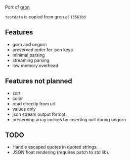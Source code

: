 Port of [gron](https://github.com/tomnomnom/gron)

`testdata` is copied from gron at `13561bd`

## Features
- gorn and ungorn
- preserved order for json keys
- minimal parsing
- streaming parsing
- low memory overhead

## Features not planned
- sort
- color
- read directly from url
- values only
- json stream output format
- preserving array indices by inserting null during ungorn

## TODO
- Handle escaped quotes in quoted strings.
- JSON float rendering (requires patch to std lib).
